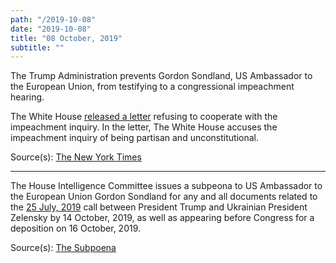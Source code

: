 ```yaml
---
path: "/2019-10-08"
date: "2019-10-08"
title: "08 October, 2019"
subtitle: ""
---
```


The Trump Administration prevents Gordon Sondland, US Ambassador to the European Union, from testifying to a congressional impeachment hearing.

The White House <a href="https://www.nytimes.com/interactive/2019/10/08/us/politics/white-house-letter-impeachment.html" target="_blank" rel="noopener noreferrer">released a letter</a> refusing to cooperate with the impeachment inquiry. In the letter, The White House accuses the impeachment inquiry of being partisan and unconstitutional.

<span class="sources">
Source(s): <a href="https://www.nytimes.com/2019/10/08/us/politics/sondland-trump-ukraine-impeach.html" target="_blank" rel="noopener noreferrer">The New York Times</a>
</span>

---

The House Intelligence Committee issues a subpeona to US Ambassador to the European Union Gordon Sondland for any and all documents related to the <a href="#2019-07-25">25 July, 2019</a> call between President Trump and Ukrainian President Zelensky by 14 October, 2019, as well as appearing before Congress for a deposition on 16 October, 2019.

<span class="sources">
Source(s): <a href="https://assets.documentcloud.org/documents/6460638/2019-10-08-EEC-Engel-Schiff-to-Sondland-Re.pdf" target="_blank" rel="noopener noreferrer">The Subpoena</a>
</span